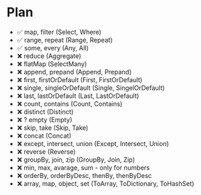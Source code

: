 # Plan

* ✅ map, filter (Select, Where)
* ✅ range, repeat (Range, Repeat)
* ✅ some, every (Any, All)
* ❌ reduce (Aggregate)
* ❌ flatMap (SelectMany)
* ❌ append, prepand (Append, Prepand)
* ❌ first, firstOrDefault (First, FirstOrDefault)
* ❌ single, singleOrDefault (Single, SingelOrDefault)
* ❌ last, lastOrDefault (Last, LastOrDefault)
* ❌ count, contains (Count, Contains)
* ❌ distinct (Distinct)
* ❌ ? empty (Empty)
* ❌ skip, take (Skip, Take)
* ❌ concat (Concat)
* ❌ except, intersect, union (Except, Intersect, Union)
* ❌ reverse (Reverse)
* ❌ groupBy, join, zip (GroupBy, Join, Zip)
* ❌ min, max, avarage, sum - only for numbers
* ❌ orderBy, orderByDesc, thenBy, thenByDesc
* ❌ array, map, object, set (ToArray, ToDictionary, ToHashSet)